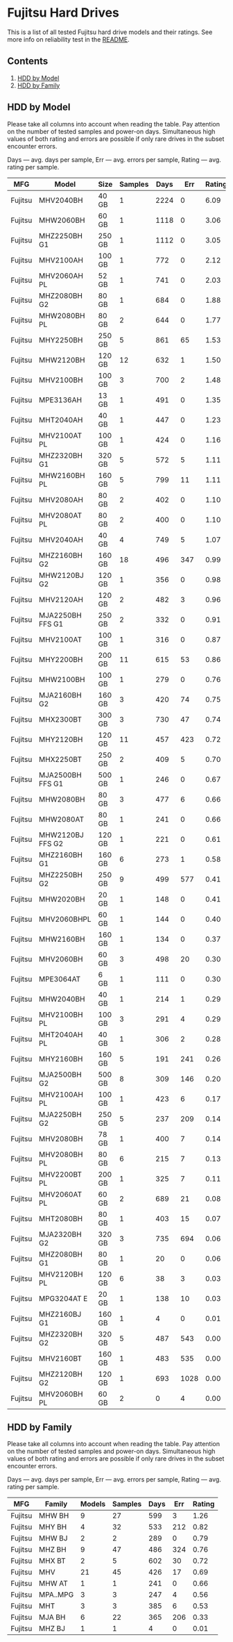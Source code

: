 Fujitsu Hard Drives
===================

This is a list of all tested Fujitsu hard drive models and their ratings. See more
info on reliability test in the [README](https://github.com/linuxhw/SMART).

Contents
--------

1. [ HDD by Model  ](#hdd-by-model)
2. [ HDD by Family ](#hdd-by-family)

HDD by Model
------------

Please take all columns into account when reading the table. Pay attention on the
number of tested samples and power-on days. Simultaneous high values of both rating
and errors are possible if only rare drives in the subset encounter errors.

Days   — avg. days per sample,
Err    — avg. errors per sample,
Rating — avg. rating per sample.

| MFG       | Model              | Size   | Samples | Days  | Err   | Rating |
|-----------|--------------------|--------|---------|-------|-------|--------|
| Fujitsu   | MHV2040BH          | 40 GB  | 1       | 2224  | 0     | 6.09   |
| Fujitsu   | MHW2060BH          | 60 GB  | 1       | 1118  | 0     | 3.06   |
| Fujitsu   | MHZ2250BH G1       | 250 GB | 1       | 1112  | 0     | 3.05   |
| Fujitsu   | MHV2100AH          | 100 GB | 1       | 772   | 0     | 2.12   |
| Fujitsu   | MHV2060AH PL       | 52 GB  | 1       | 741   | 0     | 2.03   |
| Fujitsu   | MHZ2080BH G2       | 80 GB  | 1       | 684   | 0     | 1.88   |
| Fujitsu   | MHW2080BH PL       | 80 GB  | 2       | 644   | 0     | 1.77   |
| Fujitsu   | MHY2250BH          | 250 GB | 5       | 861   | 65    | 1.53   |
| Fujitsu   | MHW2120BH          | 120 GB | 12      | 632   | 1     | 1.50   |
| Fujitsu   | MHV2100BH          | 100 GB | 3       | 700   | 2     | 1.48   |
| Fujitsu   | MPE3136AH          | 13 GB  | 1       | 491   | 0     | 1.35   |
| Fujitsu   | MHT2040AH          | 40 GB  | 1       | 447   | 0     | 1.23   |
| Fujitsu   | MHV2100AT PL       | 100 GB | 1       | 424   | 0     | 1.16   |
| Fujitsu   | MHZ2320BH G1       | 320 GB | 5       | 572   | 5     | 1.11   |
| Fujitsu   | MHW2160BH PL       | 160 GB | 5       | 799   | 11    | 1.11   |
| Fujitsu   | MHV2080AH          | 80 GB  | 2       | 402   | 0     | 1.10   |
| Fujitsu   | MHV2080AT PL       | 80 GB  | 2       | 400   | 0     | 1.10   |
| Fujitsu   | MHV2040AH          | 40 GB  | 4       | 749   | 5     | 1.07   |
| Fujitsu   | MHZ2160BH G2       | 160 GB | 18      | 496   | 347   | 0.99   |
| Fujitsu   | MHW2120BJ G2       | 120 GB | 1       | 356   | 0     | 0.98   |
| Fujitsu   | MHV2120AH          | 120 GB | 2       | 482   | 3     | 0.96   |
| Fujitsu   | MJA2250BH FFS G1   | 250 GB | 2       | 332   | 0     | 0.91   |
| Fujitsu   | MHV2100AT          | 100 GB | 1       | 316   | 0     | 0.87   |
| Fujitsu   | MHY2200BH          | 200 GB | 11      | 615   | 53    | 0.86   |
| Fujitsu   | MHW2100BH          | 100 GB | 1       | 279   | 0     | 0.76   |
| Fujitsu   | MJA2160BH G2       | 160 GB | 3       | 420   | 74    | 0.75   |
| Fujitsu   | MHX2300BT          | 300 GB | 3       | 730   | 47    | 0.74   |
| Fujitsu   | MHY2120BH          | 120 GB | 11      | 457   | 423   | 0.72   |
| Fujitsu   | MHX2250BT          | 250 GB | 2       | 409   | 5     | 0.70   |
| Fujitsu   | MJA2500BH FFS G1   | 500 GB | 1       | 246   | 0     | 0.67   |
| Fujitsu   | MHW2080BH          | 80 GB  | 3       | 477   | 6     | 0.66   |
| Fujitsu   | MHW2080AT          | 80 GB  | 1       | 241   | 0     | 0.66   |
| Fujitsu   | MHW2120BJ FFS G2   | 120 GB | 1       | 221   | 0     | 0.61   |
| Fujitsu   | MHZ2160BH G1       | 160 GB | 6       | 273   | 1     | 0.58   |
| Fujitsu   | MHZ2250BH G2       | 250 GB | 9       | 499   | 577   | 0.41   |
| Fujitsu   | MHW2020BH          | 20 GB  | 1       | 148   | 0     | 0.41   |
| Fujitsu   | MHV2060BHPL        | 60 GB  | 1       | 144   | 0     | 0.40   |
| Fujitsu   | MHW2160BH          | 160 GB | 1       | 134   | 0     | 0.37   |
| Fujitsu   | MHV2060BH          | 60 GB  | 3       | 498   | 20    | 0.30   |
| Fujitsu   | MPE3064AT          | 6 GB   | 1       | 111   | 0     | 0.30   |
| Fujitsu   | MHW2040BH          | 40 GB  | 1       | 214   | 1     | 0.29   |
| Fujitsu   | MHV2100BH PL       | 100 GB | 3       | 291   | 4     | 0.29   |
| Fujitsu   | MHT2040AH PL       | 40 GB  | 1       | 306   | 2     | 0.28   |
| Fujitsu   | MHY2160BH          | 160 GB | 5       | 191   | 241   | 0.26   |
| Fujitsu   | MJA2500BH G2       | 500 GB | 8       | 309   | 146   | 0.20   |
| Fujitsu   | MHV2100AH PL       | 100 GB | 1       | 423   | 6     | 0.17   |
| Fujitsu   | MJA2250BH G2       | 250 GB | 5       | 237   | 209   | 0.14   |
| Fujitsu   | MHV2080BH          | 78 GB  | 1       | 400   | 7     | 0.14   |
| Fujitsu   | MHV2080BH PL       | 80 GB  | 6       | 215   | 7     | 0.13   |
| Fujitsu   | MHV2200BT PL       | 200 GB | 1       | 325   | 7     | 0.11   |
| Fujitsu   | MHV2060AT PL       | 60 GB  | 2       | 689   | 21    | 0.08   |
| Fujitsu   | MHT2080BH          | 80 GB  | 1       | 403   | 15    | 0.07   |
| Fujitsu   | MJA2320BH G2       | 320 GB | 3       | 735   | 694   | 0.06   |
| Fujitsu   | MHZ2080BH G1       | 80 GB  | 1       | 20    | 0     | 0.06   |
| Fujitsu   | MHV2120BH PL       | 120 GB | 6       | 38    | 3     | 0.03   |
| Fujitsu   | MPG3204AT E        | 20 GB  | 1       | 138   | 10    | 0.03   |
| Fujitsu   | MHZ2160BJ G1       | 160 GB | 1       | 4     | 0     | 0.01   |
| Fujitsu   | MHZ2320BH G2       | 320 GB | 5       | 487   | 543   | 0.00   |
| Fujitsu   | MHV2160BT          | 160 GB | 1       | 483   | 535   | 0.00   |
| Fujitsu   | MHZ2120BH G2       | 120 GB | 1       | 693   | 1028  | 0.00   |
| Fujitsu   | MHV2060BH PL       | 60 GB  | 2       | 0     | 4     | 0.00   |

HDD by Family
-------------

Please take all columns into account when reading the table. Pay attention on the
number of tested samples and power-on days. Simultaneous high values of both rating
and errors are possible if only rare drives in the subset encounter errors.

Days   — avg. days per sample,
Err    — avg. errors per sample,
Rating — avg. rating per sample.

| MFG       | Family                 | Models | Samples | Days  | Err   | Rating |
|-----------|------------------------|--------|---------|-------|-------|--------|
| Fujitsu   | MHW BH                 | 9      | 27      | 599   | 3     | 1.26   |
| Fujitsu   | MHY BH                 | 4      | 32      | 533   | 212   | 0.82   |
| Fujitsu   | MHW BJ                 | 2      | 2       | 289   | 0     | 0.79   |
| Fujitsu   | MHZ BH                 | 9      | 47      | 486   | 324   | 0.76   |
| Fujitsu   | MHX BT                 | 2      | 5       | 602   | 30    | 0.72   |
| Fujitsu   | MHV                    | 21     | 45      | 426   | 17    | 0.69   |
| Fujitsu   | MHW AT                 | 1      | 1       | 241   | 0     | 0.66   |
| Fujitsu   | MPA..MPG               | 3      | 3       | 247   | 4     | 0.56   |
| Fujitsu   | MHT                    | 3      | 3       | 385   | 6     | 0.53   |
| Fujitsu   | MJA BH                 | 6      | 22      | 365   | 206   | 0.33   |
| Fujitsu   | MHZ BJ                 | 1      | 1       | 4     | 0     | 0.01   |
